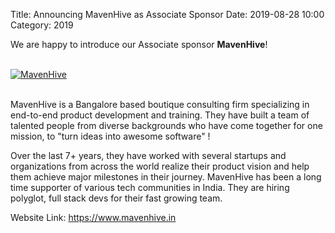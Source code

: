 Title: Announcing MavenHive as Associate Sponsor
Date: 2019-08-28 10:00
Category: 2019

We are happy to introduce our Associate sponsor **MavenHive**!

<!-- PELICAN_END_SUMMARY -->
<br>
<div class="text-center">
  <a href="https://www.mavenhive.in/" target="_blank">
    <img src="{static}/images/sponsors/mavenhive.png" alt="MavenHive">
  </a>
</div>
<br>

MavenHive is a Bangalore based boutique consulting firm specializing in end-to-end product development and training. They have built a team of talented people from diverse backgrounds who have come together for one mission, to "turn ideas into awesome software" !

Over the last 7+ years, they have worked with several startups and organizations from across the world realize their product vision and help them achieve major milestones in their journey. MavenHive has been a long time supporter of various tech communities in India. They are hiring polyglot, full stack devs for their fast growing team.

Website Link: <a href="https://www.mavenhive.in/" target="_blank">https://www.mavenhive.in</a>
